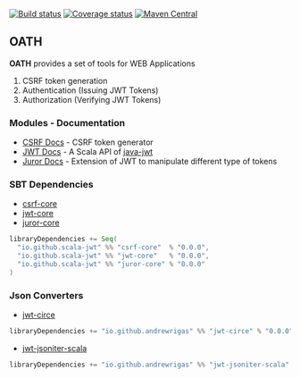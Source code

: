 [![Build status](https://img.shields.io/github/workflow/status/andrewrigas/oath/Continuous%20Integration.svg)](https://github.com/andrewrigas/oath/actions)
[![Coverage status](https://img.shields.io/codecov/c/github/andrewrigas/oath/master.svg)](https://codecov.io/github/andrewrigas/oath)
[![Maven Central](https://img.shields.io/maven-central/v/io.github.andrewrigas/jwt-core_2.13.svg)](https://central.sonatype.dev/artifact/io.github.andrewrigas/jwt-core_2.13/0.0.6)

## OATH

__OATH__ provides a set of tools for WEB Applications 
1. CSRF token generation 
2. Authentication (Issuing JWT Tokens) 
3. Authorization (Verifying JWT Tokens)

### Modules - Documentation

* [CSRF Docs](./csrf/README.md) - CSRF token generator
* [JWT Docs](./jwt/README.md) - A Scala API of [java-jwt](https://github.com/auth0/java-jwt)
* [Juror Docs](./juror/README.md) - Extension of JWT to manipulate different type of tokens

### SBT Dependencies

* [csrf-core](https://mvnrepository.com/artifact/io.github.andrewrigas/csrf-core)
* [jwt-core](https://mvnrepository.com/artifact/io.github.andrewrigas/jwt-core)
* [juror-core](https://mvnrepository.com/artifact/io.github.andrewrigas/juror-core)

```scala
libraryDependencies += Seq(
  "io.github.scala-jwt" %% "csrf-core"  % "0.0.0",
  "io.github.scala-jwt" %% "jwt-core"   % "0.0.0",
  "io.github.scala-jwt" %% "juror-core" % "0.0.0"
)
```

### Json Converters

* [jwt-circe](https://mvnrepository.com/artifact/io.github.andrewrigas/jwt-circe)

```scala
libraryDependencies += "io.github.andrewrigas" %% "jwt-circe" % "0.0.0"
```

* [jwt-jsoniter-scala](https://mvnrepository.com/artifact/io.github.andrewrigas/jwt-jsoniter-scala)

```scala
libraryDependencies += "io.github.andrewrigas" %% "jwt-jsoniter-scala" % "0.0.0"
```
